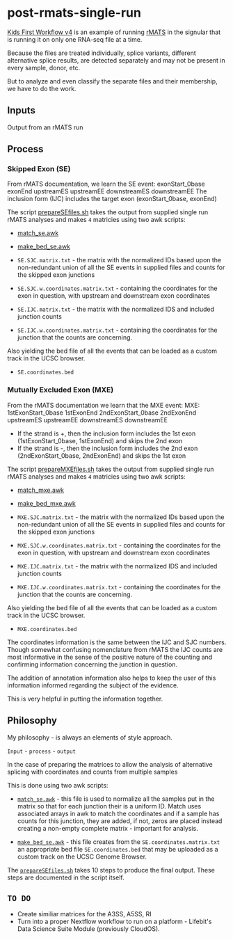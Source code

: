 # post-rmats-single-run
[Kids First Workflow v4](https://github.com/kids-first/kf-rnaseq-workflow)
is an example of running [rMATS](https://github.com/Xinglab/rmats-turbo#readme) in the signular that is running it on only one RNA-seq file at a time.

Because the files are treated individually, splice variants, different alternative splice results,
are detected separately and may not be present in every sample, donor, etc.

But to analyze and even classify the separate files and their membership, we have to do the work.

## Inputs

Output from an rMATS run

## Process

### Skipped Exon (SE)

From rMATS documentation, we learn the SE event: exonStart_0base exonEnd upstreamES upstreamEE downstreamES downstreamEE
The inclusion form (IJC) includes the target exon (exonStart_0base, exonEnd)

The script [prepareSEfiles.sh](https://github.com/adeslatt/post-rmats-single-run/blob/main/bin/prepareSEfiles.sh) takes the output from supplied single run rMATS analyses and makes `4` matricies using two awk scripts:
* [match_se.awk](https://github.com/adeslatt/post-rmats-single-run/blob/main/bin/match_se.awk)
* [make_bed_se.awk](https://github.com/adeslatt/post-rmats-single-run/blob/main/bin/make_bed_se.awk)

* `SE.SJC.matrix.txt` - the matrix with the normalized IDs based upon the non-redundant union of all the SE events in supplied files and counts for the skipped exon junctions
* `SE.SJC.w.coordinates.matrix.txt` - containing the coordinates for the exon in question, with upstream and downstream exon coordinates
* `SE.IJC.matrix.txt` - the matrix with the normalized IDS and included junction counts
* `SE.IJC.w.coordinates.matrix.txt` - containing the coordinates for the junction that the counts are concerning.

Also yielding the bed file of all the events that can be loaded as a custom track in the UCSC browser.
* `SE.coordinates.bed`

### Mutually Excluded Exon (MXE)

From the rMATS documentation we learn that the MXE event: MXE: 1stExonStart_0base 1stExonEnd 2ndExonStart_0base 2ndExonEnd upstreamES upstreamEE downstreamES downstreamEE
* If the strand is +, then the inclusion form includes the 1st exon (1stExonStart_0base, 1stExonEnd) and skips the 2nd exon
* If the strand is -, then the inclusion form includes the 2nd exon (2ndExonStart_0base, 2ndExonEnd) and skips the 1st exon

The script [prepareMXEfiles.sh](https://github.com/adeslatt/post-rmats-single-run/blob/main/bin/prepareMXEfiles.sh) takes the output from supplied single run rMATS analyses and makes `4` matricies using two awk scripts:

* [match_mxe.awk](https://github.com/adeslatt/post-rmats-single-run/blob/main/bin/match_mxe.awk)
* [make_bed_mxe.awk](https://github.com/adeslatt/post-rmats-single-run/blob/main/bin/make_bed_mxe.awk)

* `MXE.SJC.matrix.txt` - the matrix with the normalized IDs based upon the non-redundant union of all the SE events in supplied files and counts for the skipped exon junctions
* `MXE.SJC.w.coordinates.matrix.txt` - containing the coordinates for the exon in question, with upstream and downstream exon coordinates
* `MXE.IJC.matrix.txt` - the matrix with the normalized IDS and included junction counts
* `MXE.IJC.w.coordinates.matrix.txt` - containing the coordinates for the junction that the counts are concerning.

Also yielding the bed file of all the events that can be loaded as a custom track in the UCSC browser.
* `MXE.coordinates.bed`

The coordinates information is the same between the IJC and SJC numbers.  Though somewhat confusing nomenclature from rMATS the IJC counts are most informative in the sense of the positive nature of the counting and confirming information concerning the junction in question.  

The addition of annotation information also helps to keep the user of this information informed regarding the subject of the evidence.

This is very helpful in putting the information together.

## Philosophy

My philosophy - is always an elements of style approach.  

`Input` - `process` - `output`

In the case of preparing the matrices to allow the analysis of alternative splicing with coordinates and counts from multiple samples 

This is done using two awk scripts:

* [`match_se.awk`](https://github.com/adeslatt/post-rmats-single-run/blob/main/bin/match_se.awk)  - this file is used to normalize all the samples put in the matrix so that for each junction their is a uniform ID.  Match uses associated arrays in awk to match the coordinates and if a sample has counts for this junction, they are added, if not, zeros are placed instead creating a non-empty complete matrix - important for analysis.

* [`make_bed_se.awk`](https://github.com/adeslatt/post-rmats-single-run/blob/main/bin/make_bed_se.awk) - this file creates from the `SE.coordinates.matrix.txt` an appropriate bed file `SE.coordinates.bed` that may be uploaded as a custom track on the UCSC Genome Browser.

The [`prepareSEfiles.sh`](https://github.com/adeslatt/post-rmats-single-run/blob/main/bin/prepareSEfiles.sh) takes 10 steps to produce the final output.   These steps are documented in the script itself. 

## `TO DO`

* Create similiar matrices for the A3SS, A5SS, RI
* Turn into a proper Nextflow workflow to run on a platform - Lifebit's Data Science Suite Module (previously CloudOS).

